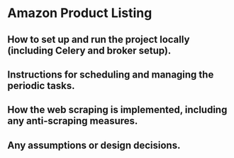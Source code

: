 # Amazon Product Listing

## How to set up and run the project locally (including Celery and broker setup).


## Instructions for scheduling and managing the periodic tasks.

## How the web scraping is implemented, including any anti-scraping measures.

## Any assumptions or design decisions.